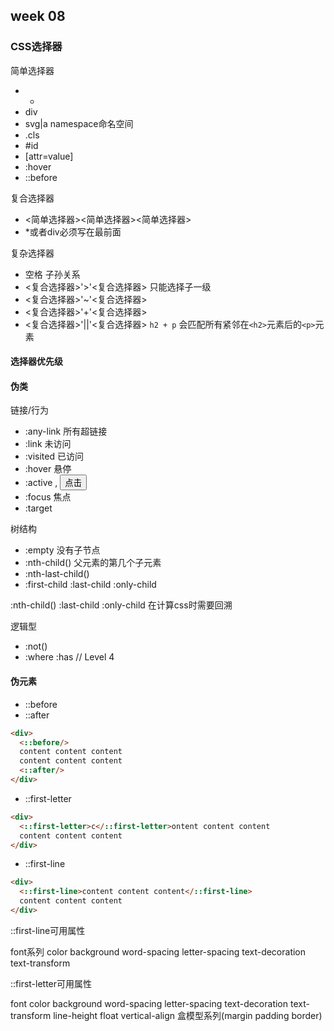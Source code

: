 ## week 08

### CSS选择器

简单选择器
- *
- div 
- svg|a namespace命名空间
- .cls
- #id
- [attr=value]
- :hover
- ::before

复合选择器
- <简单选择器><简单选择器><简单选择器>
- *或者div必须写在最前面

复杂选择器
- 空格 子孙关系
- <复合选择器>'>'<复合选择器> 只能选择子一级
- <复合选择器>'~'<复合选择器> 
- <复合选择器>'+'<复合选择器> 
- <复合选择器>'||'<复合选择器> `h2 + p` 会匹配所有紧邻在`<h2>`元素后的`<p>`元素

#### 选择器优先级

#### 伪类

链接/行为
 
- :any-link 所有超链接
- :link 未访问
- :visited 已访问
- :hover 悬停
- :active <a>, <button>点击
- :focus 焦点
- :target

树结构

- :empty 没有子节点
- :nth-child() 父元素的第几个子元素
- :nth-last-child()
- :first-child :last-child :only-child

:nth-child() :last-child :only-child 在计算css时需要回溯

逻辑型

- :not()
- :where :has // Level 4

#### 伪元素

- ::before 
- ::after
```html
<div>
  <::before/>
  content content content
  content content content
  <::after/>
</div>
```
- ::first-letter
```html
<div>
  <::first-letter>c</::first-letter>ontent content content
  content content content
</div>
```

- ::first-line
```html
<div>
  <::first-line>content content content</::first-line>
  content content content
</div>
```
::first-line可用属性

font系列 color background word-spacing letter-spacing text-decoration text-transform

::first-letter可用属性

font color background word-spacing letter-spacing text-decoration text-transform line-height float vertical-align 盒模型系列(margin padding border)
